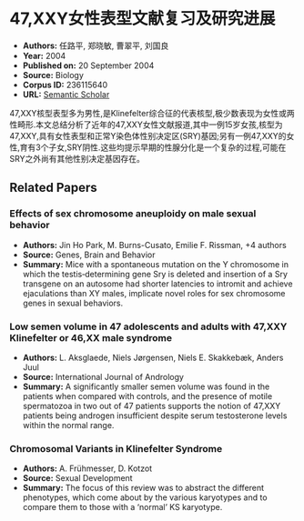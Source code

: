 # 47,XXY女性表型文献复习及研究进展

- **Authors:** 任路平, 郑晓敏, 曹翠平, 刘国良
- **Year:** 2004
- **Published on:** 20 September 2004
- **Source:** Biology
- **Corpus ID:** 236115640
- **URL:** [Semantic Scholar](https://api.semanticscholar.org/CorpusID:236115640)

47,XXY核型表型多为男性,是Klinefelter综合征的代表核型,极少数表现为女性或两性畸形.本文总结分析了近年的47,XXY女性文献报道,其中一例15岁女孩,核型为47,XXY,具有女性表型和正常Y染色体性别决定区(SRY)基因;另有一例47,XXY的女性,育有3个子女,SRY阴性.这些均提示早期的性腺分化是一个复杂的过程,可能在SRY之外尚有其他性别决定基因存在。

## Related Papers

### Effects of sex chromosome aneuploidy on male sexual behavior
- **Authors:** Jin Ho Park, M. Burns-Cusato, Emilie F. Rissman, +4 authors
- **Source:** Genes, Brain and Behavior
- **Summary:** Mice with a spontaneous mutation on the Y chromosome in which the testis‐determining gene Sry is deleted and insertion of a Sry transgene on an autosome had shorter latencies to intromit and achieve ejaculations than XY males, implicate novel roles for sex chromosome genes in sexual behaviors.

### Low semen volume in 47 adolescents and adults with 47,XXY Klinefelter or 46,XX male syndrome
- **Authors:** L. Aksglaede, Niels Jørgensen, Niels E. Skakkebæk, Anders Juul
- **Source:** International Journal of Andrology
- **Summary:** A significantly smaller semen volume was found in the patients when compared with controls, and the presence of motile spermatozoa in two out of 47 patients supports the notion of 47,XXY patients being androgen insufficient despite serum testosterone levels within the normal range.

### Chromosomal Variants in Klinefelter Syndrome
- **Authors:** A. Frühmesser, D. Kotzot
- **Source:** Sexual Development
- **Summary:** The focus of this review was to abstract the different phenotypes, which come about by the various karyotypes and to compare them to those with a ‘normal’ KS karyotype.